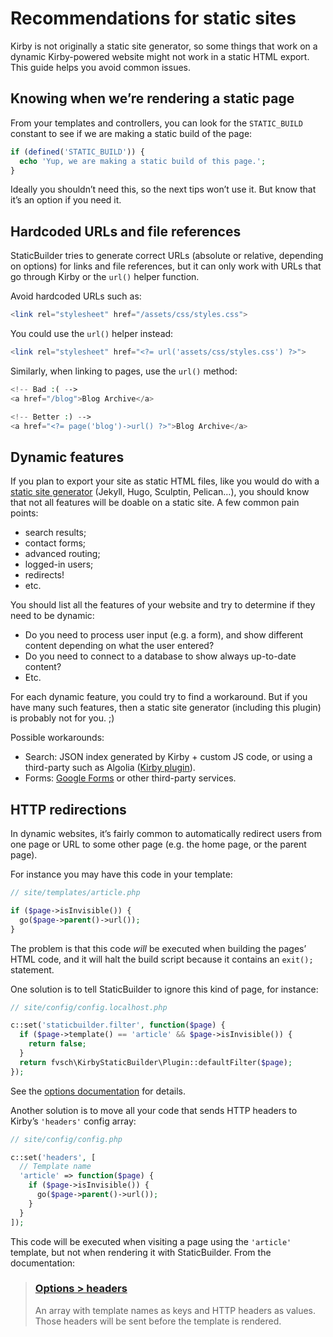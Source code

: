 Recommendations for static sites
================================


Kirby is not originally a static site generator, so some things that work on a dynamic Kirby-powered website might not work in a static HTML export. This guide helps you avoid common issues.


Knowing when we’re rendering a static page
------------------------------------------

From your templates and controllers, you can look for the `STATIC_BUILD` constant to see if we are making a static build of the page:

```php
if (defined('STATIC_BUILD')) {
  echo 'Yup, we are making a static build of this page.';
}
```

Ideally you shouldn’t need this, so the next tips won’t use it. But know that it’s an option if you need it.


Hardcoded URLs and file references
----------------------------------

StaticBuilder tries to generate correct URLs (absolute or relative, depending on options) for links and file references, but it can only work with URLs that go through Kirby or the `url()` helper function.

Avoid hardcoded URLs such as:

```php
<link rel="stylesheet" href="/assets/css/styles.css">
```

You could use the `url()` helper instead:

```php
<link rel="stylesheet" href="<?= url('assets/css/styles.css') ?>">
```

Similarly, when linking to pages, use the `url()` method:

```php
<!-- Bad :( -->
<a href="/blog">Blog Archive</a>

<!-- Better :) -->
<a href="<?= page('blog')->url() ?>">Blog Archive</a>
```


Dynamic features
----------------

If you plan to export your site as static HTML files, like you would do with a [static site generator](https://www.staticgen.com/) (Jekyll, Hugo, Sculptin, Pelican…), you should know that not all features will be doable on a static site. A few common pain points:

-   search results;
-   contact forms;
-   advanced routing;
-   logged-in users;
-   redirects!
-   etc.

You should list all the features of your website and try to determine if they need to be dynamic:

-   Do you need to process user input (e.g. a form), and show different content depending on what the user entered?
-   Do you need to connect to a database to show always up-to-date content?
-   Etc.

For each dynamic feature, you could try to find a workaround. But if you have many such features, then a static site generator (including this plugin) is probably not for you. ;)

Possible workarounds:

-   Search: JSON index generated by Kirby + custom JS code, or using a third-party such as Algolia ([Kirby plugin](https://github.com/getkirby-plugins/algolia-plugin)).
-   Forms: [Google Forms](https://www.google.com/forms/about/) or other third-party services.


HTTP redirections
-----------------

In dynamic websites, it’s fairly common to automatically redirect users from one page or URL to some other page (e.g. the home page, or the parent page).

For instance you may have this code in your template:

```php
// site/templates/article.php

if ($page->isInvisible()) {
  go($page->parent()->url());
}
```

The problem is that this code *will* be executed when building the pages’ HTML code, and it will halt the build script because it contains an `exit();` statement.

One solution is to tell StaticBuilder to ignore this kind of page, for instance:

```php
// site/config/config.localhost.php

c::set('staticbuilder.filter', function($page) {
  if ($page->template() == 'article' && $page->isInvisible()) {
    return false;
  }
  return fvsch\KirbyStaticBuilder\Plugin::defaultFilter($page);
});
```

See the [options documentation](options.md) for details.

Another solution is to move all your code that sends HTTP headers to Kirby’s `'headers'` config array:

```php
// site/config/config.php

c::set('headers', [
  // Template name
  'article' => function($page) {
    if ($page->isInvisible()) {
      go($page->parent()->url());
    }
  }
]);
```

This code will be executed when visiting a page using the `'article'` template, but not when rendering it with StaticBuilder. From the documentation:
 
> ### [Options > headers](https://getkirby.com/docs/cheatsheet/options/headers)
> An array with template names as keys and HTTP headers as values. Those headers will be sent before the template is rendered.
